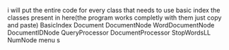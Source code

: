 i will put the entire code for every class that needs to use basic index
the classes present in here(the program works completly with them just copy and paste)
BasicIndex
Document
DocumentNode
WordDocumentNode
DocumentIDNode
QueryProcessor
DocumentProcessor
StopWordsLL
NumNode
menu
s
